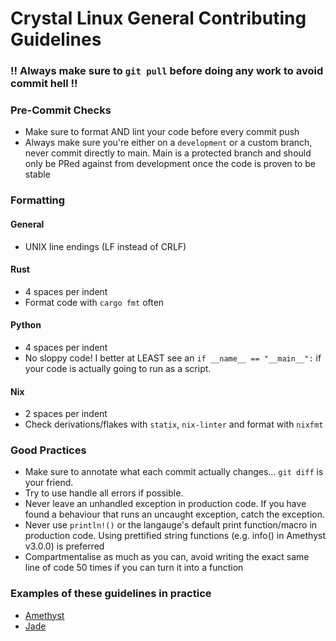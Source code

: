 # Crystal Linux General Contributing Guidelines

### !! Always make sure to `git pull` before doing any work to avoid commit hell !!

### Pre-Commit Checks

- Make sure to format AND lint your code before every commit push
- Always make sure you're either on a `development` or a custom branch, never commit directly to main.
  Main is a protected branch and should only be PRed against from development once the code is proven
  to be stable

### Formatting

#### General
- UNIX line endings (LF instead of CRLF)

#### Rust
- 4 spaces per indent
- Format code with `cargo fmt` often

#### Python
- 4 spaces per indent
- No sloppy code! I better at LEAST see an `if __name__ == "__main__":` if your code is actually going to run as a script.

#### Nix
- 2 spaces per indent
- Check derivations/flakes with `statix`, `nix-linter` and format with `nixfmt`

### Good Practices

- Make sure to annotate what each commit actually changes... `git diff` is your friend.
- Try to use handle all errors if possible.
- Never leave an unhandled exception in production code. If you have found a behaviour that runs an uncaught exception, catch the exception.
- Never use `println!()` or the langauge's default print function/macro in production code. Using prettified string functions (e.g. info() in Amethyst v3.0.0) is
  preferred
- Compartmentalise as much as you can, avoid writing the exact same line of code 50 times if you can turn it into a
  function

### Examples of these guidelines in practice

- [Amethyst](https://github.com/crystal-linux/amethyst)
- [Jade](https://github.com/crystal-linux/jade)
